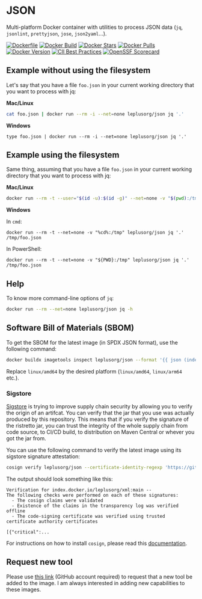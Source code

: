 # JSON

Multi-platform Docker container with utilities to process JSON data (`jq`, `jsonlint`, `prettyjson`, `jose`, `json2yaml`...).

[![Dockerfile](https://img.shields.io/badge/GitHub-Dockerfile-blue)](json/Dockerfile)
[![Docker Build](https://github.com/leplusorg/docker-json/workflows/Docker/badge.svg)](https://github.com/leplusorg/docker-json/actions?query=workflow:"Docker")
[![Docker Stars](https://img.shields.io/docker/stars/leplusorg/json)](https://hub.docker.com/r/leplusorg/json)
[![Docker Pulls](https://img.shields.io/docker/pulls/leplusorg/json)](https://hub.docker.com/r/leplusorg/json)
[![Docker Version](https://img.shields.io/docker/v/leplusorg/json?sort=semver)](https://hub.docker.com/r/leplusorg/json)
[![CII Best Practices](https://bestpractices.coreinfrastructure.org/projects/10070/badge)](https://bestpractices.coreinfrastructure.org/projects/10070)
[![OpenSSF Scorecard](https://api.securityscorecards.dev/projects/github.com/leplusorg/docker-json/badge)](https://securityscorecards.dev/viewer/?uri=github.com/leplusorg/docker-json)

## Example without using the filesystem

Let's say that you have a file `foo.json` in your current working directory that you want to process with jq:

**Mac/Linux**

```bash
cat foo.json | docker run --rm -i --net=none leplusorg/json jq '.'
```

**Windows**

```batch
type foo.json | docker run --rm -i --net=none leplusorg/json jq '.'
```

## Example using the filesystem

Same thing, assuming that you have a file `foo.json` in your current working directory that you want to process with jq:

**Mac/Linux**

```bash
docker run --rm -t --user="$(id -u):$(id -g)" --net=none -v "$(pwd):/tmp" leplusorg/json jq '.' /tmp/foo.json
```

**Windows**

In `cmd`:

```batch
docker run --rm -t --net=none -v "%cd%:/tmp" leplusorg/json jq '.' /tmp/foo.json
```

In PowerShell:

```pwsh
docker run --rm -t --net=none -v "${PWD}:/tmp" leplusorg/json jq '.' /tmp/foo.json
```

## Help

To know more command-line options of `jq`:

```bash
docker run --rm --net=none leplusorg/json jq -h
```

## Software Bill of Materials (SBOM)

To get the SBOM for the latest image (in SPDX JSON format), use the
following command:

```bash
docker buildx imagetools inspect leplusorg/json --format '{{ json (index .SBOM "linux/amd64").SPDX }}'
```

Replace `linux/amd64` by the desired platform (`linux/amd64`, `linux/arm64` etc.).

### Sigstore

[Sigstore](https://docs.sigstore.dev) is trying to improve supply
chain security by allowing you to verify the origin of an
artifcat. You can verify that the jar that you use was actually
produced by this repository. This means that if you verify the
signature of the ristretto jar, you can trust the integrity of the
whole supply chain from code source, to CI/CD build, to distribution
on Maven Central or whever you got the jar from.

You can use the following command to verify the latest image using its
sigstore signature attestation:

```bash
cosign verify leplusorg/json --certificate-identity-regexp 'https://github\.com/leplusorg/docker-json/\.github/workflows/.+' --certificate-oidc-issuer 'https://token.actions.githubusercontent.com'
```

The output should look something like this:

```text
Verification for index.docker.io/leplusorg/xml:main --
The following checks were performed on each of these signatures:
  - The cosign claims were validated
  - Existence of the claims in the transparency log was verified offline
  - The code-signing certificate was verified using trusted certificate authority certificates

[{"critical":...
```

For instructions on how to install `cosign`, please read this [documentation](https://docs.sigstore.dev/cosign/system_config/installation/).

## Request new tool

Please use [this link](https://github.com/leplusorg/docker-json/issues/new?assignees=thomasleplus&labels=enhancement&template=feature_request.md&title=%5BFEAT%5D) (GitHub account required) to request that a new tool be added to the image. I am always interested in adding new capabilities to these images.
